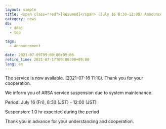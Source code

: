 ```yaml
---
layout: simple
title: <span class="red">[Resumed]</span> (July 16 8:30-12:00) Announcement of ARSA service suspension
category: news
db:
  - ddbj
  - top

tags:
  - Announcement

date: 2021-07-09T09:00:00+09:00
retire_time: 2021-07-17T09:00:00+09:00
lang: en
---
```


<p class="red">The service is now available. (2021-07-16 11:10). Thank you for your cooperation.</p>

We inform you of ARSA service suspension due to system maintenance.

Period: July 16 (Fri), 8:30 (JST) - 12:00 (JST)

Suspension: 1.0 hr expected during the period

Thank you in advance for your understanding and cooperation.

